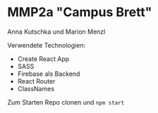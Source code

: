 # MMP2a "Campus Brett"
Anna Kutschka und Marion Menzl

Verwendete Technologien:
- Create React App
- SASS
- Firebase als Backend
- React Router
- ClassNames

Zum Starten Repo clonen und `npm start`